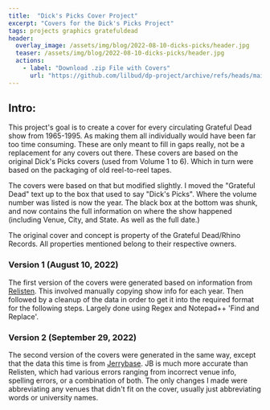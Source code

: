 ```yaml
---
title:  "Dick's Picks Cover Project"
excerpt: "Covers for the Dick's Picks Project"
tags: projects graphics gratefuldead
header:
  overlay_image: /assets/img/blog/2022-08-10-dicks-picks/header.jpg
  teaser: /assets/img/blog/2022-08-10-dicks-picks/header.jpg
  actions:
    - label: "Download .zip File with Covers"
      url: "https://github.com/lilbud/dp-project/archive/refs/heads/main.zip"
---
```


## Intro:
This project's goal is to create a cover for every circulating Grateful Dead show from 1965-1995. As making them all individually would have been far too time consuming. These are only meant to fill in gaps really, not be a replacement for any covers out there. These covers are based on the original Dick's Picks covers (used from Volume 1 to 6). Which in turn were based on the packaging of old reel-to-reel tapes.

The covers were based on that but modified slightly. I moved the "Grateful Dead" text up to the box that used to say "Dick's Picks". Where the volume number was listed is now the year. The black box at the bottom was shunk, and now contains the full information on where the show happened (including Venue, City, and State. As well as the full date.)

The original cover and concept is property of the Grateful Dead/Rhino Records. All properties mentioned belong to their respective owners.

### Version 1 (August 10, 2022)
The first version of the covers were generated based on information from [Relisten](https://relisten.net/). This involved manually copying show info for each year. Then followed by a cleanup of the data in order to get it into the required format for the following steps. Largely done using Regex and Notepad++ 'Find and Replace'.

### Version 2 (September 29, 2022)
The second version of the covers were generated in the same way, except that the data this time is from [Jerrybase](https://jerrybase.com/). JB is much more accurate than Relisten, which had various errors ranging from incorrect venue info, spelling errors, or a combination of both. The only changes I made were abbreviating any venues that didn't fit on the cover, usually just abbreviating words or university names.

